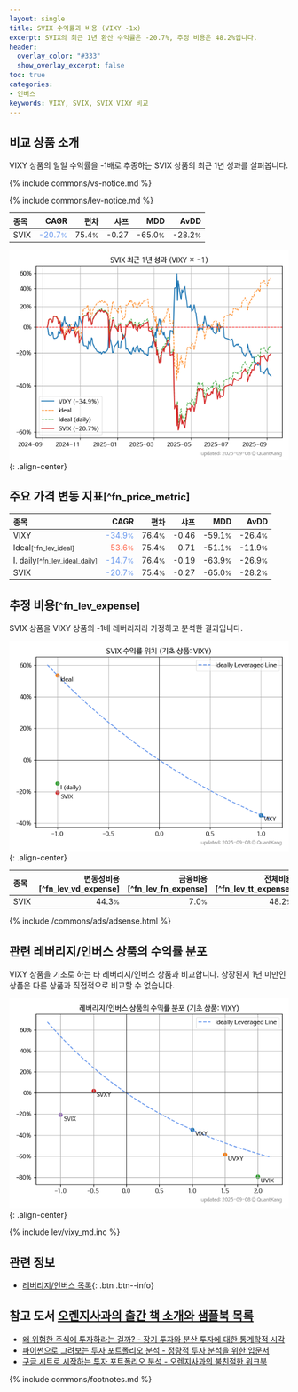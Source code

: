 ```yaml
---
layout: single
title: SVIX 수익률과 비용 (VIXY -1x)
excerpt: SVIX의 최근 1년 환산 수익률은 -20.7%, 추정 비용은 48.2%입니다.
header:
  overlay_color: "#333"
  show_overlay_excerpt: false
toc: true
categories:
- 인버스
keywords: VIXY, SVIX, SVIX VIXY 비교
---
```


## 비교 상품 소개


VIXY 상품의 일일 수익률을 -1배로 추종하는 SVIX 상품의 최근 1년 성과를 살펴봅니다.





{% include commons/vs-notice.md %}

{% include commons/lev-notice.md %}

| **종목** | **CAGR** | **편차** | **샤프** | **MDD** | **AvDD** |
| :------------ | ------: | -----------: | -------: | ------: | -------: |
| SVIX | <span style="color: cornflowerblue">-20.7<small>%</small></span> | 75.4<small>%</small> | -0.27 | -65.0<small>%</small> | -28.2<small>%</small> |

<!-- more -->


![SVIX](/lev/images/svix.png){: .align-center}


## 주요 가격 변동 지표<small>[^fn_price_metric]</small>


| **종목** | **CAGR** | **편차** | **샤프** | **MDD** | **AvDD** |
| :------------ | ------: | -----------: | -------: | ------: | -------: |
| VIXY | <span style="color: cornflowerblue">-34.9<small>%</small></span> | 76.4<small>%</small> | -0.46 | -59.1<small>%</small> | -26.4<small>%</small> |
| Ideal<small>[^fn_lev_ideal]</small> | <span style="color: tomato">53.6<small>%</small></span> | 75.4<small>%</small> | 0.71 | -51.1<small>%</small> | -11.9<small>%</small> |
| I. daily<small>[^fn_lev_ideal_daily]</small> | <span style="color: cornflowerblue">-14.7<small>%</small></span> | 76.4<small>%</small> | -0.19 | -63.9<small>%</small> | -26.9<small>%</small> |
| SVIX | <span style="color: cornflowerblue">-20.7<small>%</small></span> | 75.4<small>%</small> | -0.27 | -65.0<small>%</small> | -28.2<small>%</small> |


## 추정 비용<small>[^fn_lev_expense]</small><a id="expense"></a>

SVIX 상품을 VIXY 상품의 -1배 레버리지라 가정하고 분석한 결과입니다.

![SVIX](/lev/images/svix_ideal.png){: .align-center}

| **종목** | **변동성비용**[^fn_lev_vd_expense] | **금융비용**[^fn_lev_fn_expense] | **전체비용**[^fn_lev_tt_expense] |
| :------------ | ------: | -----------: | -------: |
| SVIX | 44.3<small>%</small> | 7.0<small>%</small> | 48.2<small>%</small> |

{% include /commons/ads/adsense.html %}



## 관련 레버리지/인버스 상품의 수익률 분포

VIXY 상품을 기초로 하는 타 레버리지/인버스 상품과 비교합니다. 상장된지 1년 미만인 상품은 다른 상품과 직접적으로 비교할 수 없습니다.

![VIXY](/lev/images/vixy_ideal.png){: .align-center}

{% include lev/vixy_md.inc %}


## 관련 정보

- [레버리지/인버스 목록](/lev/){: .btn .btn--info}


## 참고 도서 [오렌지사과의 출간 책 소개와 샘플북 목록](https://kongdori.tistory.com/691)

- [왜 위험한 주식에 투자하라는 걸까? - 장기 투자와 분산 투자에 대한 통계학적 시각](https://kongdori.tistory.com/421)
- [파이썬으로 그려보는 투자 포트폴리오 분석  - 정량적 투자 분석을 위한 입문서](https://kongdori.tistory.com/643)
- [구글 시트로 시작하는 투자 포트폴리오 분석 - 오렌지사과의 불친절한 워크북](https://kongdori.tistory.com/449)

{% include commons/footnotes.md %}